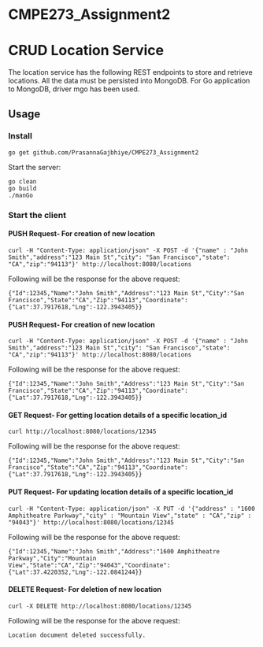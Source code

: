 # CMPE273_Assignment2
# CRUD Location Service

The location service has the following REST endpoints to store and retrieve locations. All the data must be persisted into MongoDB. For Go application to MongoDB, driver mgo has been used.


## Usage

### Install

```
go get github.com/PrasannaGajbhiye/CMPE273_Assignment2
```

Start the  server:

```
go clean
go build
./manGo
```

### Start the client 
#### PUSH Request- For creation of new location
```
curl -H "Content-Type: application/json" -X POST -d '{"name" : "John Smith","address":"123 Main St","city": "San Francisco","state": "CA","zip":"94113"}' http://localhost:8080/locations
```
Following will be the response for the above request:
```
{"Id":12345,"Name":"John Smith","Address":"123 Main St","City":"San Francisco","State":"CA","Zip":"94113","Coordinate":{"Lat":37.7917618,"Lng":-122.3943405}}
```

#### PUSH Request- For creation of new location
```
curl -H "Content-Type: application/json" -X POST -d '{"name" : "John Smith","address":"123 Main St","city": "San Francisco","state": "CA","zip":"94113"}' http://localhost:8080/locations
```
Following will be the response for the above request:
```
{"Id":12345,"Name":"John Smith","Address":"123 Main St","City":"San Francisco","State":"CA","Zip":"94113","Coordinate":{"Lat":37.7917618,"Lng":-122.3943405}}
```

#### GET Request- For getting location details of a specific location_id
```
curl http://localhost:8080/locations/12345
```
Following will be the response for the above request:
```
{"Id":12345,"Name":"John Smith","Address":"123 Main St","City":"San Francisco","State":"CA","Zip":"94113","Coordinate":{"Lat":37.7917618,"Lng":-122.3943405}}
```

#### PUT Request- For updating location details of a specific location_id
```
curl -H "Content-Type: application/json" -X PUT -d '{"address" : "1600 Amphitheatre Parkway","city" : "Mountain View","state" : "CA","zip" : "94043"}' http://localhost:8080/locations/12345
```
Following will be the response for the above request:
```
{"Id":12345,"Name":"John Smith","Address":"1600 Amphitheatre Parkway","City":"Mountain View","State":"CA","Zip":"94043","Coordinate":{"Lat":37.4220352,"Lng":-122.0841244}}
```

#### DELETE Request- For deletion of new location
```
curl -X DELETE http://localhost:8080/locations/12345

```
Following will be the response for the above request:
```
Location document deleted successfully.
```
